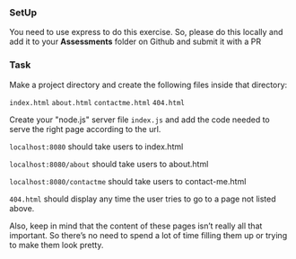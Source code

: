 ### SetUp
You need to use express to do this exercise. 
So, please do this locally and add it to your **Assessments** folder on Github and submit it with a PR 

### Task

Make a project directory and create the following files inside that directory:

`index.html`
`about.html`
`contactme.html`
`404.html`

Create your "node.js" server file `index.js` and add the code needed to serve the right page according to the url.

`localhost:8080` should take users to index.html

`localhost:8080/about` should take users to about.html

`localhost:8080/contactme` should take users to contact-me.html

`404.html` should display any time the user tries to go to a page not listed above.

Also, keep in mind that the content of these pages isn’t really all that important. So there’s no need to spend a lot of time filling them up or trying to make them look pretty.